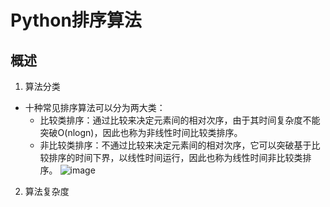 # Python排序算法
## 概述
1. 算法分类
+ 十种常见排序算法可以分为两大类：
  + 比较类排序：通过比较来决定元素间的相对次序，由于其时间复杂度不能突破O(nlogn)，因此也称为非线性时间比较类排序。
  + 非比较类排序：不通过比较来决定元素间的相对次序，它可以突破基于比较排序的时间下界，以线性时间运行，因此也称为线性时间非比较类排序。
![image](/Resources/coding/Algorithm_exercise/SortMethod/images/849589-20180402133438219-1946132192.png)
2. 算法复杂度
